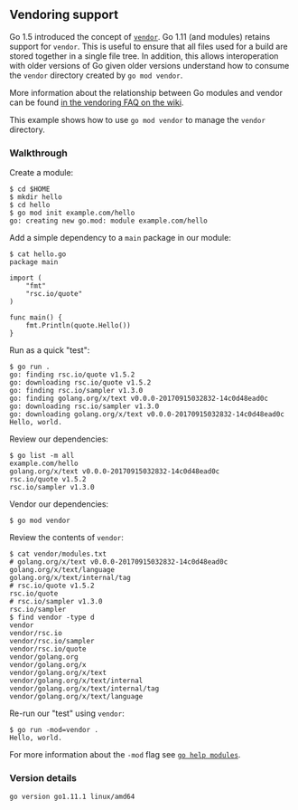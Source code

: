 <!-- __JSON: egrunner script.sh # LONG ONLINE

## Vendoring support

Go 1.5 introduced the concept of [`vendor`](https://github.com/golang/proposal/blob/master/design/25719-go15vendor.md).
Go 1.11 (and modules) retains support for `vendor`. This is useful to ensure that all files used for a build are stored
together in a single file tree. In addition, this allows interoperation with older versions of Go given older versions
understand how to consume the `vendor` directory created by `go mod vendor`.

More information about the relationship between Go modules and vendor can be found
[in the vendoring FAQ on the wiki](https://github.com/golang/go/wiki/Modules#how-do-i-use-vendoring-with-modules-is-vendoring-going-away).

This example shows how to use `go mod vendor` to manage the `vendor` directory.

### Walkthrough

Create a module:


```
{{PrintBlock "setup" -}}
```

Add a simple dependency to a `main` package in our module:


```
{{PrintBlock "example" -}}
```

Run as a quick "test":


```
{{PrintBlock "run" -}}
```


Review our dependencies:


```
{{PrintBlock "review deps" -}}
```

Vendor our dependencies:


```
{{PrintBlock "vendor" -}}
```

Review the contents of `vendor`:

```
{{PrintBlock "review vendor" -}}
```

Re-run our "test" using `vendor`:

```
{{PrintBlock "run with vendor" -}}
```

For more information about the `-mod` flag see [`go help
modules`](https://golang.org/cmd/go/#hdr-Maintaining_module_requirements).

### Version details

```
{{PrintBlockOut "version details" -}}
```

-->

## Vendoring support

Go 1.5 introduced the concept of [`vendor`](https://github.com/golang/proposal/blob/master/design/25719-go15vendor.md).
Go 1.11 (and modules) retains support for `vendor`. This is useful to ensure that all files used for a build are stored
together in a single file tree. In addition, this allows interoperation with older versions of Go given older versions
understand how to consume the `vendor` directory created by `go mod vendor`.

More information about the relationship between Go modules and vendor can be found
[in the vendoring FAQ on the wiki](https://github.com/golang/go/wiki/Modules#how-do-i-use-vendoring-with-modules-is-vendoring-going-away).

This example shows how to use `go mod vendor` to manage the `vendor` directory.

### Walkthrough

Create a module:


```
$ cd $HOME
$ mkdir hello
$ cd hello
$ go mod init example.com/hello
go: creating new go.mod: module example.com/hello
```

Add a simple dependency to a `main` package in our module:


```
$ cat hello.go
package main

import (
	"fmt"
	"rsc.io/quote"
)

func main() {
	fmt.Println(quote.Hello())
}
```

Run as a quick "test":


```
$ go run .
go: finding rsc.io/quote v1.5.2
go: downloading rsc.io/quote v1.5.2
go: finding rsc.io/sampler v1.3.0
go: finding golang.org/x/text v0.0.0-20170915032832-14c0d48ead0c
go: downloading rsc.io/sampler v1.3.0
go: downloading golang.org/x/text v0.0.0-20170915032832-14c0d48ead0c
Hello, world.
```


Review our dependencies:


```
$ go list -m all
example.com/hello
golang.org/x/text v0.0.0-20170915032832-14c0d48ead0c
rsc.io/quote v1.5.2
rsc.io/sampler v1.3.0
```

Vendor our dependencies:


```
$ go mod vendor
```

Review the contents of `vendor`:

```
$ cat vendor/modules.txt
# golang.org/x/text v0.0.0-20170915032832-14c0d48ead0c
golang.org/x/text/language
golang.org/x/text/internal/tag
# rsc.io/quote v1.5.2
rsc.io/quote
# rsc.io/sampler v1.3.0
rsc.io/sampler
$ find vendor -type d
vendor
vendor/rsc.io
vendor/rsc.io/sampler
vendor/rsc.io/quote
vendor/golang.org
vendor/golang.org/x
vendor/golang.org/x/text
vendor/golang.org/x/text/internal
vendor/golang.org/x/text/internal/tag
vendor/golang.org/x/text/language
```

Re-run our "test" using `vendor`:

```
$ go run -mod=vendor .
Hello, world.
```

For more information about the `-mod` flag see [`go help
modules`](https://golang.org/cmd/go/#hdr-Maintaining_module_requirements).

### Version details

```
go version go1.11.1 linux/amd64
```

<!-- END -->
